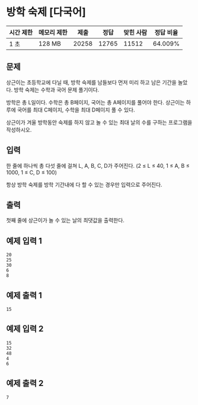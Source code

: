 
# 방학 숙제 [다국어]

| 시간 제한 | 메모리 제한 | 제출 | 정답 | 맞힌 사람 | 정답 비율 |
| --- | --- | --- | --- | --- | --- |
| 1 초 | 128 MB | 20258 | 12765 | 11512 | 64.009% |

## 문제

상근이는 초등학교에 다닐 때, 방학 숙제를 남들보다 먼저 미리 하고 남은 기간을 놀았다. 방학 숙제는 수학과 국어 문제 풀기이다.

방학은 총 L일이다. 수학은 총 B페이지, 국어는 총 A페이지를 풀어야 한다. 상근이는 하루에 국어를 최대 C페이지, 수학을 최대 D페이지 풀 수 있다.

상근이가 겨울 방학동안 숙제를 하지 않고 놀 수 있는 최대 날의 수를 구하는 프로그램을 작성하시오.

## 입력

한 줄에 하나씩 총 다섯 줄에 걸쳐 L, A, B, C, D가 주어진다. (2 ≤ L ≤ 40, 1 ≤ A, B ≤ 1000, 1 ≤ C, D ≤ 100)

항상 방학 숙제를 방학 기간내에 다 할 수 있는 경우만 입력으로 주어진다.

## 출력

첫째 줄에 상근이가 놀 수 있는 날의 최댓값을 출력한다.

## 예제 입력 1

```
20
25
30
6
8

```

## 예제 출력 1

```
15

```

## 예제 입력 2

```
15
32
48
4
6

```

## 예제 출력 2

```
7
```
